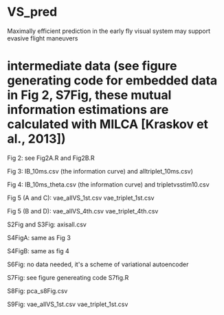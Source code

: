# VS_pred
 Maximally efficient prediction in the early fly visual system may support evasive flight maneuvers
# intermediate data (see figure generating code for embedded data in Fig 2, S7Fig, these mutual information estimations are calculated with MILCA [Kraskov et al., 2013])
Fig 2: see Fig2A.R and Fig2B.R

Fig 3: IB_10ms.csv (the information curve) and alltriplet_10ms.csv)

Fig 4: IB_10ms_theta.csv (the information curve) and tripletvsstim10.csv

Fig 5 (A and C): vae_allVS_1st.csv vae_triplet_1st.csv

Fig 5 (B and D): vae_allVS_4th.csv vae_triplet_4th.csv

S2Fig and S3Fig: axisall.csv

S4FigA: same as Fig 3 

S4FigB: same as fig 4

S6Fig: no data needed, it's a scheme of variational autoencoder

S7Fig: see figure genereating code S7fig.R

S8Fig: pca_s8Fig.csv

S9Fig: vae_allVS_1st.csv vae_triplet_1st.csv
